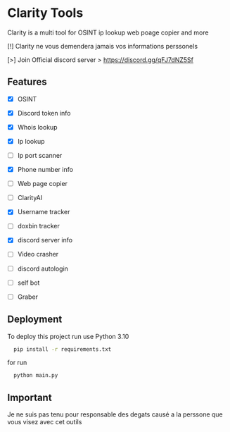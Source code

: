 
# Clarity Tools

Clarity is a multi tool for OSINT ip lookup web poage copier and more

[!] Clarity ne vous demendera jamais vos informations perssonels

[>] Join Official discord server > https://discord.gg/qFJ7dNZ5Sf

## Features

- [x] OSINT
- [x] Discord token info
- [x] Whois lookup
- [X] Ip lookup
- [ ] Ip port scanner
- [x] Phone number info
- [ ] Web page copier
- [ ] ClarityAI
- [x] Username tracker
- [ ] doxbin tracker
- [x] discord server info
- [ ] Video crasher
- [ ] discord autologin
- [ ] self bot
- [ ] Graber



## Deployment

To deploy this project run use Python 3.10

```bash
  pip install -r requirements.txt
```

for run

```bash
  python main.py
```
## Important
Je ne suis pas tenu pour responsable des degats causé a la perssone que vous visez avec cet outils


